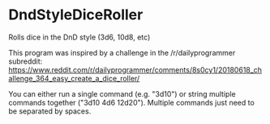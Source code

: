 # DndStyleDiceRoller
Rolls dice in the DnD style (3d6, 10d8, etc)

This program was inspired by a challenge in the /r/dailyprogrammer subreddit: https://www.reddit.com/r/dailyprogrammer/comments/8s0cy1/20180618_challenge_364_easy_create_a_dice_roller/

You can either run a single command (e.g. "3d10") or string multiple commands together ("3d10 4d6 12d20"). Multiple commands just need to be separated by spaces.
